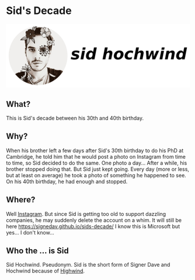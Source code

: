 # Sid's Decade

![sidhochwind](assets/sidhochwind-title.png)

## What?

This is Sid's decade between his 30th and 40th birthday. 

## Why?

When his brother left a few days after Sid's 30th birthday to do his PhD at Cambridge, he told him that he would post a photo on Instagram from time to time, so Sid decided to do the same. One photo a day... After a while, his brother stopped doing that. But Sid just kept going. Every day (more or less, but at least on average) he took a photo of something he happened to see. On his 40th birthday, he had enough and stopped.

## Where?

Well [Instagram](https://www.instagram.com/sidhochwind/). But since Sid is getting too old to support dazzling companies, he may suddenly delete the account on a whim. It will still be here https://signedav.github.io/sids-decade/ I know this is Microsoft but yes... I don't know...

## Who the ... is Sid

Sid Hochwind. Pseudonym. Sid is the short form of Signer Dave and Hochwind because of [Highwind](https://finalfantasy.fandom.com/wiki/Cid_Highwind).